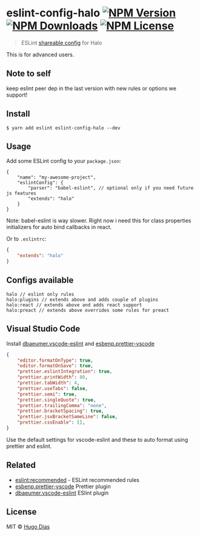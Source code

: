 # eslint-config-halo [![NPM Version](https://img.shields.io/npm/v/eslint-config-halo.svg)](https://www.npmjs.com/package/eslint-config-halo) [![NPM Downloads](https://img.shields.io/npm/dt/eslint-config-halo.svg)](https://www.npmjs.com/package/eslint-config-halo) [![NPM License](https://img.shields.io/npm/l/eslint-config-halo.svg)](https://www.npmjs.com/package/eslint-config-halo) 
> ESLint [shareable config](http://eslint.org/docs/developer-guide/shareable-configs.html) for Halo   

This is for advanced users.

## Note to self

keep eslint peer dep in the last version with new rules or options we support!

## Install

```
$ yarn add eslint eslint-config-halo --dev
```

## Usage

Add some ESLint config to your `package.json`:

```
{
    "name": "my-awesome-project",
    "eslintConfig": {
        "parser": "babel-eslint", // optional only if you need future js features
        "extends": "halo"
    }
}
```
Note: babel-eslint is way slower. Right now i need this for class properties initializers for auto bind callbacks in react.

Or to `.eslintrc`:

```json
{
    "extends": "halo"
}
```

## Configs available   

```
halo // eslint only rules
halo:plugins // extends above and adds couple of plugins 
halo:react // extends above and adds react support
halo:preact // extends above overrides some rules for preact
```

## Visual Studio Code 

Install [dbaeumer.vscode-eslint](https://marketplace.visualstudio.com/items?itemName=dbaeumer.vscode-eslint) and [esbenp.prettier-vscode](https://marketplace.visualstudio.com/items?itemName=esbenp.prettier-vscode)

```json
{
    "editor.formatOnType": true,
    "editor.formatOnSave": true,
    "prettier.eslintIntegration": true,
    "prettier.printWidth": 80,
    "prettier.tabWidth": 4,
    "prettier.useTabs": false,
    "prettier.semi": true,
    "prettier.singleQuote": true,
    "prettier.trailingComma": "none",
    "prettier.bracketSpacing": true,
    "prettier.jsxBracketSameLine": false,
    "prettier.cssEnable": [],
}
```

Use the default settings for vscode-eslint and these to auto format using prettier and eslint.

## Related

- [eslint:recommended](https://github.com/eslint/eslint/blob/master/conf/eslint.json) - ESLint recommended rules
- [esbenp.prettier-vscode](https://marketplace.visualstudio.com/items?itemName=esbenp.prettier-vscode) Prettier plugin
- [dbaeumer.vscode-eslint](https://marketplace.visualstudio.com/items?itemName=dbaeumer.vscode-eslint) ESlint plugin

## License

MIT © [Hugo Dias](http://hugodias.me)
